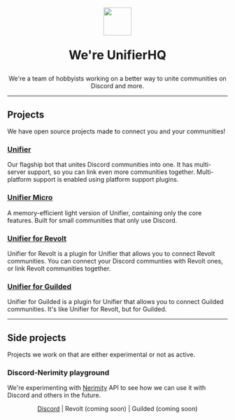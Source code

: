 <h1 align=center>
  <img width=64 src=https://github.com/UnifierHQ/unifier-micro/assets/41323182/16f7ca32-bc5a-47d2-89ae-50ebef8ef70d>
  
  We're UnifierHQ</h1>
<p align=center>We're a team of hobbyists working on a better way to unite communities on Discord and more.</p>

----

## Projects
We have open source projects made to connect you and your communities!

### [Unifier](https://github.com/UnifierHQ/unifier)
Our flagship bot that unites Discord communities into one. It has multi-server support, so you can link even more communities together.
Multi-platform support is enabled using platform support plugins.

### [Unifier Micro](https://github.com/UnifierHQ/unifier-micro)
A memory-efficient light version of Unifier, containing only the core features. Built for small communities that only use Discord.

### [Unifier for Revolt](https://github.com/UnifierHQ/unifier-revolt)
Unifier for Revolt is a plugin for Unifier that allows you to connect Revolt communities. You can connect your Discord communties with 
Revolt ones, or link Revolt communities together.
  
### [Unifier for Guilded](https://github.com/UnifierHQ/unifier-guilded)
Unifier for Guilded is a plugin for Unifier that allows you to connect Guilded communities. It's like Unifier for Revolt, but for Guilded.

----

## Side projects
Projects we work on that are either experimental or not as active.

### Discord-Nerimity playground
We're experimenting with [Nerimity](https://nerimity.com/) API to see how we can use it with Discord and others in the future.

<p align=center><a href="https://discord.gg/a4KpNcARzK">Discord</a> | Revolt (coming soon) | Guilded (coming soon)</p>
